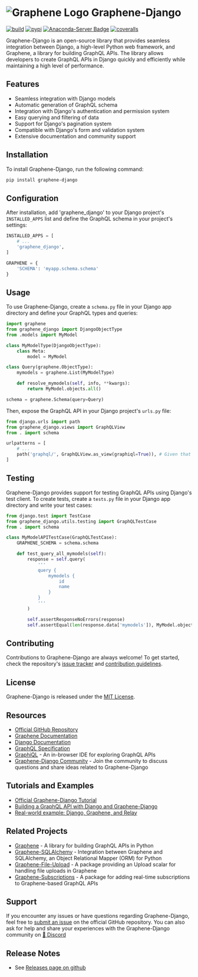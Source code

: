 # ![Graphene Logo](http://graphene-python.org/favicon.png) Graphene-Django

[![build][build-image]][build-url]
[![pypi][pypi-image]][pypi-url]
[![Anaconda-Server Badge][conda-image]][conda-url]
[![coveralls][coveralls-image]][coveralls-url]

[build-image]: https://github.com/graphql-python/graphene-django/workflows/Tests/badge.svg
[build-url]: https://github.com/graphql-python/graphene-django/actions
[pypi-image]: https://img.shields.io/pypi/v/graphene-django.svg?style=flat
[pypi-url]: https://pypi.org/project/graphene-django/
[coveralls-image]: https://coveralls.io/repos/github/graphql-python/graphene-django/badge.svg?branch=master
[coveralls-url]: https://coveralls.io/github/graphql-python/graphene-django?branch=master
[conda-image]: https://img.shields.io/conda/vn/conda-forge/graphene-django.svg
[conda-url]: https://anaconda.org/conda-forge/graphene-django

Graphene-Django is an open-source library that provides seamless integration between Django, a high-level Python web framework, and Graphene, a library for building GraphQL APIs. The library allows developers to create GraphQL APIs in Django quickly and efficiently while maintaining a high level of performance.

## Features

* Seamless integration with Django models
* Automatic generation of GraphQL schema
* Integration with Django's authentication and permission system
* Easy querying and filtering of data
* Support for Django's pagination system
* Compatible with Django's form and validation system
* Extensive documentation and community support

## Installation

To install Graphene-Django, run the following command:

```sh
pip install graphene-django
```

## Configuration

After installation, add 'graphene_django' to your Django project's `INSTALLED_APPS` list and define the GraphQL schema in your project's settings:

```python
INSTALLED_APPS = [
    # ...
    'graphene_django',
]

GRAPHENE = {
    'SCHEMA': 'myapp.schema.schema'
}
```

## Usage

To use Graphene-Django, create a `schema.py` file in your Django app directory and define your GraphQL types and queries:

```python
import graphene
from graphene_django import DjangoObjectType
from .models import MyModel

class MyModelType(DjangoObjectType):
    class Meta:
        model = MyModel

class Query(graphene.ObjectType):
    mymodels = graphene.List(MyModelType)

    def resolve_mymodels(self, info, **kwargs):
        return MyModel.objects.all()

schema = graphene.Schema(query=Query)
```

Then, expose the GraphQL API in your Django project's `urls.py` file:

```python
from django.urls import path
from graphene_django.views import GraphQLView
from . import schema

urlpatterns = [
    # ...
    path('graphql/', GraphQLView.as_view(graphiql=True)), # Given that schema path is defined in GRAPHENE['SCHEMA'] in your settings.py
]
```

## Testing

Graphene-Django provides support for testing GraphQL APIs using Django's test client. To create tests, create a `tests.py` file in your Django app directory and write your test cases:

```python
from django.test import TestCase
from graphene_django.utils.testing import GraphQLTestCase
from . import schema

class MyModelAPITestCase(GraphQLTestCase):
    GRAPHENE_SCHEMA = schema.schema

    def test_query_all_mymodels(self):
        response = self.query(
            '''
            query {
                mymodels {
                    id
                    name
                }
            }
            '''
        )

        self.assertResponseNoErrors(response)
        self.assertEqual(len(response.data['mymodels']), MyModel.objects.count())
```

## Contributing

Contributions to Graphene-Django are always welcome! To get started, check the repository's [issue tracker](https://github.com/graphql-python/graphene-django/issues) and [contribution guidelines](https://github.com/graphql-python/graphene-django/blob/main/CONTRIBUTING.md).

## License

Graphene-Django is released under the [MIT License](https://github.com/graphql-python/graphene-django/blob/main/LICENSE).

## Resources

* [Official GitHub Repository](https://github.com/graphql-python/graphene-django)
* [Graphene Documentation](http://docs.graphene-python.org/en/latest/)
* [Django Documentation](https://docs.djangoproject.com/en/stable/)
* [GraphQL Specification](https://spec.graphql.org/)
* [GraphiQL](https://github.com/graphql/graphiql) - An in-browser IDE for exploring GraphQL APIs
* [Graphene-Django Community](https://spectrum.chat/graphene) - Join the community to discuss questions and share ideas related to Graphene-Django

## Tutorials and Examples

* [Official Graphene-Django Tutorial](https://docs.graphene-python.org/projects/django/en/latest/tutorial-plain/)
* [Building a GraphQL API with Django and Graphene-Django](https://www.howtographql.com/graphql-python/0-introduction/)
* [Real-world example: Django, Graphene, and Relay](https://github.com/graphql-python/swapi-graphene)

## Related Projects

* [Graphene](https://github.com/graphql-python/graphene) - A library for building GraphQL APIs in Python
* [Graphene-SQLAlchemy](https://github.com/graphql-python/graphene-sqlalchemy) - Integration between Graphene and SQLAlchemy, an Object Relational Mapper (ORM) for Python
* [Graphene-File-Upload](https://github.com/lmcgartland/graphene-file-upload) - A package providing an Upload scalar for handling file uploads in Graphene
* [Graphene-Subscriptions](https://github.com/graphql-python/graphene-subscriptions) - A package for adding real-time subscriptions to Graphene-based GraphQL APIs

## Support

If you encounter any issues or have questions regarding Graphene-Django, feel free to [submit an issue](https://github.com/graphql-python/graphene-django/issues/new) on the official GitHub repository. You can also ask for help and share your experiences with the Graphene-Django community on [💬 Discord](https://discord.gg/Fftt273T79)

## Release Notes

* See [Releases page on github](https://github.com/graphql-python/graphene-django/releases)

